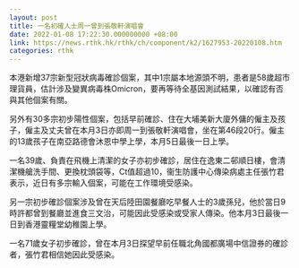 ```yaml
---
layout: post
title: 一名初確人士周一曾到張敬軒演唱會
date: 2022-01-08 17:22:30.000000000 +08:00
link: https://news.rthk.hk/rthk/ch/component/k2/1627953-20220108.htm
categories: rthk
---
```


本港新增37宗新型冠狀病毒確診個案，其中1宗屬本地源頭不明，患者是58歲超市理貨員，估計涉及變異病毒株Omicron，要再等待全基因測試結果，以確認有否與其他個案有關。

另外有30多宗初步陽性個案，包括早前確診、住在大埔美新大廈外傭的僱主及孩子，僱主及丈夫曾在本月3日亦即周一到張敬軒演唱會，坐在第46段20行。僱主的13歲孩子在南亞路德會沐恩中學上學，本月5日最後一日上學。

一名39歲、負責在飛機上清潔的女子亦初步確診，居住在逸東二邨順日樓，會清潔機艙洗手間、更換枕頭袋等，Ct值超過10，衞生防護中心傳染病處主任張竹君表示，近日有多宗輸入個案，可能在工作環境受感染。

另一宗初步確診個案涉及曾在天后陸田園餐廳吃早餐人士的3歲孫兒，他於當日9時許都曾到餐廳並進食三文治，可能因此受感染或受家人傳染。他本月3日最後一日到香港靈糧堂幼稚園上學。

一名71歲女子初步確診，曾在本月3日探望早前任職北角國都廣場中信證券的確診者，張竹君相信她因此受感染。

